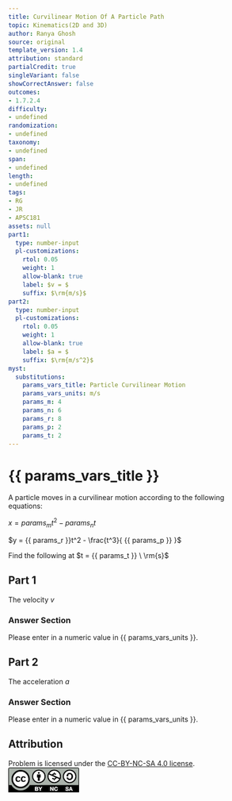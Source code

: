```yaml
---
title: Curvilinear Motion Of A Particle Path
topic: Kinematics(2D and 3D)
author: Ranya Ghosh
source: original
template_version: 1.4
attribution: standard
partialCredit: true
singleVariant: false
showCorrectAnswer: false
outcomes:
- 1.7.2.4
difficulty:
- undefined
randomization:
- undefined
taxonomy:
- undefined
span:
- undefined
length:
- undefined
tags:
- RG
- JR
- APSC181
assets: null
part1:
  type: number-input
  pl-customizations:
    rtol: 0.05
    weight: 1
    allow-blank: true
    label: $v = $
    suffix: $\rm{m/s}$
part2:
  type: number-input
  pl-customizations:
    rtol: 0.05
    weight: 1
    allow-blank: true
    label: $a = $
    suffix: $\rm{m/s^2}$
myst:
  substitutions:
    params_vars_title: Particle Curvilinear Motion
    params_vars_units: m/s
    params_m: 4
    params_n: 6
    params_r: 8
    params_p: 2
    params_t: 2
---
```

# {{ params_vars_title }}
A particle moves in a curvilinear motion according to the following equations:

$x = {{ params_m }}t^2 - {{ params_n }}t$

$y = {{ params_r }}t^2 - \frac{t^3}{ {{ params_p }} }$

Find the following at $t = {{ params_t }} \ \rm{s}$

## Part 1

The velocity $v$

### Answer Section

Please enter in a numeric value in {{ params_vars_units }}.

## Part 2

The acceleration $a$

### Answer Section

Please enter in a numeric value in {{ params_vars_units }}.

## Attribution

Problem is licensed under the [CC-BY-NC-SA 4.0 license](https://creativecommons.org/licenses/by-nc-sa/4.0/).<br> ![The Creative Commons 4.0 license requiring attribution-BY, non-commercial-NC, and share-alike-SA license.](https://raw.githubusercontent.com/firasm/bits/master/by-nc-sa.png)